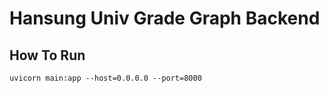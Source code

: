 # Hansung Univ Grade Graph Backend

## How To Run
```
uvicorn main:app --host=0.0.0.0 --port=8000
```